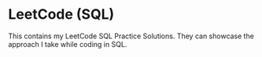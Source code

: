 # LeetCode (SQL)
This contains my LeetCode SQL Practice Solutions. They can showcase the approach I take while coding in SQL.
